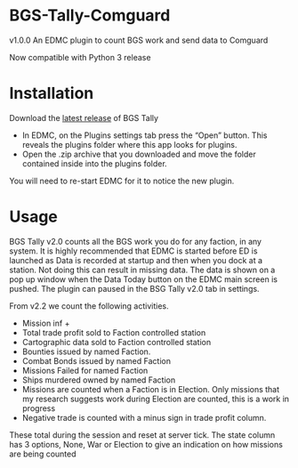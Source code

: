 # BGS-Tally-Comguard
v1.0.0
An EDMC plugin to count BGS work and send data to Comguard

Now compatible with Python 3 release


# Installation
Download the [latest release](https://github.com/tezw21/BGS-Tally-Comguard/releases/tag/1.0.0) of BGS Tally
 - In EDMC, on the Plugins settings tab press the “Open” button. This reveals the plugins folder where this app looks for plugins.
 - Open the .zip archive that you downloaded and move the folder contained inside into the plugins folder.

You will need to re-start EDMC for it to notice the new plugin.

# Usage
BGS Tally v2.0 counts all the BGS work you do for any faction, in any system. 
It is highly recommended that EDMC is started before ED is launched as Data is recorded at startup and then when you dock at a station. Not doing this can result in missing data.
The data is shown on a pop up window when the Data Today button on the EDMC main screen is pushed.
The plugin can paused in the BSG Tally v2.0 tab in settings.

From v2.2 we count the following activities. 
- Mission inf +
- Total trade profit sold to Faction controlled station
- Cartographic data sold to Faction controlled station
- Bounties issued by named Faction.
- Combat Bonds issued by named Faction
- Missions Failed for named Faction
- Ships murdered owned by named Faction
- Missions are counted when a Faction is in Election. Only missions that my research suggests work during Election are counted, this is a work in progress
- Negative trade is counted with a minus sign in trade profit column.

These total during the session and reset at server tick.
The state column has 3 options, None, War or Election to give an indication on how missions are being counted
